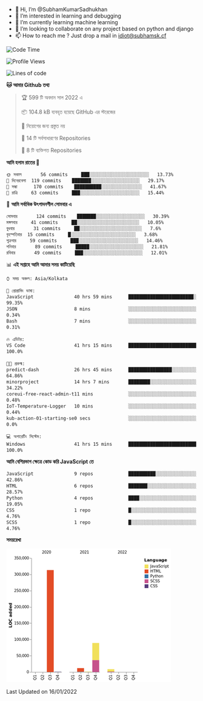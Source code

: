 - 👋 Hi, I’m @SubhamKumarSadhukhan
- 👀 I’m interested in learning and debugging
- 🌱 I’m currently learning machine learning
- 💞️ I’m looking to collaborate on any project based on python and django
- 📫 How to reach me ?
      Just drop a mail in idiot@subhamsk.cf

<!---
SubhamKumarSadhukhan/SubhamKumarSadhukhan is a ✨ special ✨ repository because its `README.md` (this file) appears on your GitHub profile.
You can click the Preview link to take a look at your changes.
--->


<!--START_SECTION:waka-->
![Code Time](http://img.shields.io/badge/Code%20Time-93%20hrs%203%20mins-blue)

![Profile Views](http://img.shields.io/badge/%E0%A6%AA%E0%A7%8D%E0%A6%B0%E0%A7%8B%E0%A6%AB%E0%A6%BE%E0%A6%87%E0%A6%B2%20%E0%A6%A6%E0%A6%B0%E0%A7%8D%E0%A6%B6%E0%A6%A8-76-blue)

![Lines of code](https://img.shields.io/badge/%E0%A6%B9%E0%A7%8D%E0%A6%AF%E0%A6%BE%E0%A6%B2%E0%A7%8B%20%E0%A6%93%E0%A6%AF%E0%A6%BC%E0%A6%BE%E0%A6%B0%E0%A7%8D%E0%A6%B2%E0%A7%8D%E0%A6%A1%20%E0%A6%A5%E0%A7%87%E0%A6%95%E0%A7%87%20%E0%A6%86%E0%A6%AE%E0%A6%BF%20%E0%A6%B2%E0%A6%BF%E0%A6%96%E0%A7%87%E0%A6%9B%E0%A6%BF-425%20Thousand%20%E0%A6%95%E0%A7%8B%E0%A6%A1%E0%A7%87%E0%A6%B0%20%E0%A6%B2%E0%A6%BE%E0%A6%87%E0%A6%A8-blue)

**🐱 আমার Github তথ্য** 

> 🏆 599 টি অবদান সাল 2022 এ
 > 
> 📦 104.8 kB ব্যবহৃত হয়েছে GitHub এর স্টরেজের 
 > 
> 🚫 নিয়োগের জন্য প্রস্তুত নয়
 > 
> 📜 14 টি সর্বসাধারণের Repositories 
 > 
> 🔑 8 টি ব্যক্তিগত Repositories  
 > 
**আমি হলাম রাতের 🦉** 

```text
🌞 সকাল       56 commits     ███░░░░░░░░░░░░░░░░░░░░░░   13.73% 
🌆 দিনেরবেলা  119 commits    ███████░░░░░░░░░░░░░░░░░░   29.17% 
🌃 সন্ধা      170 commits    ██████████░░░░░░░░░░░░░░░   41.67% 
🌙 রাত্রি     63 commits     ███░░░░░░░░░░░░░░░░░░░░░░   15.44%

```
📅 **আমি সর্বাধিক উৎপাদনশীল সোমবার এ** 

```text
সোমবার       124 commits    ███████░░░░░░░░░░░░░░░░░░   30.39% 
মঙ্গলবার     41 commits     ██░░░░░░░░░░░░░░░░░░░░░░░   10.05% 
বুধবার       31 commits     ██░░░░░░░░░░░░░░░░░░░░░░░   7.6% 
বৃহস্পতিবার  15 commits     █░░░░░░░░░░░░░░░░░░░░░░░░   3.68% 
শুক্রবার     59 commits     ███░░░░░░░░░░░░░░░░░░░░░░   14.46% 
শনিবার       89 commits     █████░░░░░░░░░░░░░░░░░░░░   21.81% 
রবিবার       49 commits     ███░░░░░░░░░░░░░░░░░░░░░░   12.01%

```


📊 **এই সপ্তাহে আমি আমার সময় কাটিয়েছি** 

```text
⌚︎ সময় অঞ্চল: Asia/Kolkata

💬 প্রোগ্রামিং ভাষা: 
JavaScript               40 hrs 59 mins      ████████████████████████░   99.35% 
JSON                     8 mins              ░░░░░░░░░░░░░░░░░░░░░░░░░   0.34% 
Bash                     7 mins              ░░░░░░░░░░░░░░░░░░░░░░░░░   0.31%

🔥 এডিটর: 
VS Code                  41 hrs 15 mins      █████████████████████████   100.0%

🐱‍💻 প্রকল্ম: 
predict-dash             26 hrs 45 mins      ████████████████░░░░░░░░░   64.86% 
minorproject             14 hrs 7 mins       ████████░░░░░░░░░░░░░░░░░   34.22% 
coreui-free-react-admin-t11 mins             ░░░░░░░░░░░░░░░░░░░░░░░░░   0.48% 
IoT-Temperature-Logger   10 mins             ░░░░░░░░░░░░░░░░░░░░░░░░░   0.44% 
kub-action-01-starting-se0 secs              ░░░░░░░░░░░░░░░░░░░░░░░░░   0.0%

💻 অপারেটিং সিস্টেম: 
Windows                  41 hrs 15 mins      █████████████████████████   100.0%

```

**আমি বেশিরভাগ ক্ষেত্রে কোড করি JavaScript তে** 

```text
JavaScript               9 repos             ██████████░░░░░░░░░░░░░░░   42.86% 
HTML                     6 repos             ███████░░░░░░░░░░░░░░░░░░   28.57% 
Python                   4 repos             ████░░░░░░░░░░░░░░░░░░░░░   19.05% 
CSS                      1 repo              █░░░░░░░░░░░░░░░░░░░░░░░░   4.76% 
SCSS                     1 repo              █░░░░░░░░░░░░░░░░░░░░░░░░   4.76%

```


**সময়রেখা**

![Chart not found](https://raw.githubusercontent.com/SubhamKumarSadhukhan/SubhamKumarSadhukhan/main/charts/bar_graph.png) 


 Last Updated on 16/01/2022
<!--END_SECTION:waka-->
